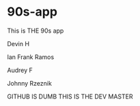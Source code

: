 # 90s-app
This is THE 90s app

Devin H

Ian Frank Ramos

Audrey F

Johnny Rzeznik


GITHUB IS DUMB
THIS IS THE DEV MASTER